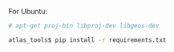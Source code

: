 For Ubuntu:

```bash
# apt-get proj-bin libproj-dev libgeos-dev
```

```bash
atlas_tools$ pip install -r requirements.txt
```
